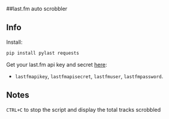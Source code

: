##last.fm auto scrobbler

## Info
Install:
   ```bash
   pip install pylast requests
   ```
Get your last.fm api key and secret [here](https://www.last.fm/api):
   - `lastfmapikey`, `lastfmapisecret`, `lastfmuser`, `lastfmpassword`.
## Notes
`CTRL+C` to stop the script and display the total tracks scrobbled
